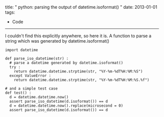 title: " python: parsing the output of datetime.isoformat() "
date: 2013-01-01
tags:
- Code
---


I couldn't find this explicitly anywhere, so here it is.  A function to parse a string which was generated by datetime.isoformat()

```
import datetime
 
def parse_iso_datetime(str) :
  # parse a datetime generated by datetime.isoformat()
  try :
    return datetime.datetime.strptime(str, "%Y-%m-%dT%H:%M:%S")
  except ValueError :
    return datetime.datetime.strptime(str, "%Y-%m-%dT%H:%M:%S.%f")
 
# and a simple test case
def test() :
  d = datetime.datetime.now()
  assert parse_iso_datetime(d.isoformat()) == d
  d = datetime.datetime.now().replace(microsecond = 0)
  assert parse_iso_datetime(d.isoformat()) == d
 
```


